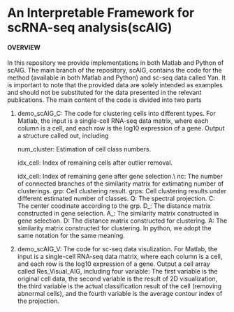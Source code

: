 # An Interpretable Framework for scRNA-seq analysis(scAIG)
#### OVERVIEW
In this repository we provide implementations in both Matlab and Python of scAIG. The main branch of the repository, scAIG, contains the code for the method (available in both Matlab and Python) and sc-seq data called Yan. It is important to note that the provided data are solely intended as examples and should not be substituted for the data presented in the relevant publications. The main content of the code is divided into two parts
  1. demo_scAIG_C: The code for clustering cells into different types. For Matlab, the input is a single-cell RNA-seq data matrix, where each column is a cell, and each row is the log10 expression of a gene. Output a structure called out, including

     num_cluster: Estimation of cell class numbers.
     
     idx_cell:  Index of remaining cells after outlier removal.
     
     idx_cell: Index of remaining gene after gene selection.\\
     nc: The number of connected branches of the similarity matrix for extimating number of clusterings.
     grp: Cell clustering result.
     grps: Cell clustering results under different estimated number of classes.
     Q: The spectral projection.
     C: The center coodinate according to the grp.
     D_: The distance matrix constructed in gene selection.
     A_: The similarity matrix constructed in gene selection.
     D: The distance matrix constructed for clustering.
     A: The similarity matrix constructed for clustering.
     In python, we adopt the same notation for the same meaning.
  2. demo_scAIG_V: The code for sc-seq data visulization. For Matlab, the input is a single-cell RNA-seq data matrix, where each column is a cell, and each row is the log10 expression of a gene. Output a cell array called Res_Visual_AIG, including four variable:
     The first variable is the original cell data, the second variable is the result of 2D visualization, the third variable is the actual classification result of the cell (removing abnormal cells), and the fourth variable is the average contour index of the projection.
